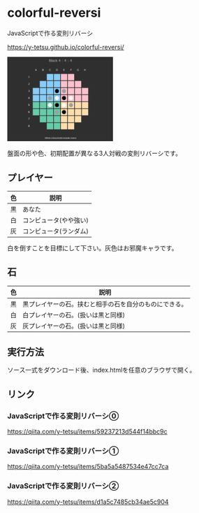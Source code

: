 # colorful-reversi
JavaScriptで作る変則リバーシ

https://y-tetsu.github.io/colorful-reversi/

<img src="image/demo2.gif" width="48%">

盤面の形や色、初期配置が異なる3人対戦の変則リバーシです。<br>

## プレイヤー
|色 |説明 |
|---|---|
|黒 |あなた |
|白 |コンピュータ(やや強い) |
|灰 |コンピュータ(ランダム) |

白を倒すことを目標にして下さい。灰色はお邪魔キャラです。

## 石
|色 |説明 |
|---|---|
|黒 |黒プレイヤーの石。挟むと相手の石を自分のものにできる。 |
|白 |白プレイヤーの石。(扱いは黒と同様) |
|灰 |灰プレイヤーの石。(扱いは黒と同様) |

## 実行方法
ソース一式をダウンロード後、index.htmlを任意のブラウザで開く。<br>

## リンク
### JavaScriptで作る変則リバーシ⓪
https://qiita.com/y-tetsu/items/59237213d544f14bbc9c
### JavaScriptで作る変則リバーシ①
https://qiita.com/y-tetsu/items/5ba5a5487534e47cc7ca
### JavaScriptで作る変則リバーシ②
https://qiita.com/y-tetsu/items/d1a5c7485cb34ae5c904
